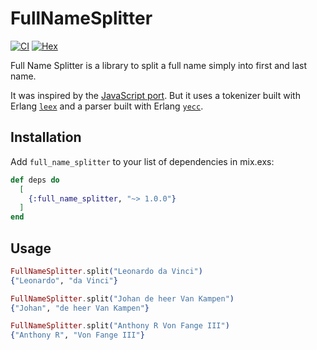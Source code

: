 # FullNameSplitter

[![CI](https://github.com/MMore/full_name_splitter/actions/workflows/ci.yml/badge.svg)](https://github.com/MMore/full_name_splitter/actions/workflows/ci.yml) [![Hex](https://img.shields.io/hexpm/v/full_name_splitter)](https://hex.pm/packages/full_name_splitter)

Full Name Splitter is a library to split a full name simply into first and last name.

It was inspired by the [JavaScript port](https://github.com/trello/full-name-splitter). But it uses
a tokenizer built with Erlang [`leex`](https://erlang.org/doc/man/leex.html) and a parser built
with Erlang [`yecc`](https://erlang.org/doc/man/yecc.html).

## Installation

Add `full_name_splitter` to your list of dependencies in mix.exs:

```elixir
def deps do
  [
    {:full_name_splitter, "~> 1.0.0"}
  ]
end
```

## Usage

```elixir
FullNameSplitter.split("Leonardo da Vinci")
{"Leonardo", "da Vinci"}

FullNameSplitter.split("Johan de heer Van Kampen")
{"Johan", "de heer Van Kampen"}

FullNameSplitter.split("Anthony R Von Fange III")
{"Anthony R", "Von Fange III"}
```

